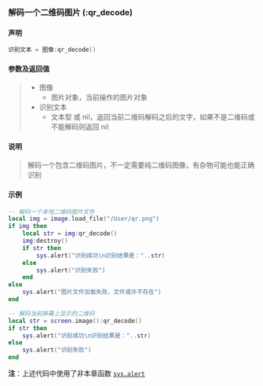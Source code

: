 ### 解码一个二维码图片 \(**:qr\_decode**\)


#### 声明
```lua
识别文本 = 图像:qr_decode()
```


#### 参数及返回值
> - 图像
>   - 图片对象，当前操作的图片对象
> - 识别文本
>   - 文本型 或 nil，返回当前二维码解码之后的文字，如果不是二维码或不能解码则返回 nil


#### 说明
> 解码一个包含二维码图片，不一定需要纯二维码图像，有杂物可能也能正确识别  


#### 示例  
```lua
-- 解码一个本地二维码图片文件
local img = image.load_file("/User/qr.png")
if img then
    local str = img:qr_decode()
    img:destroy()
    if str then
        sys.alert("识别成功\n识别结果是："..str)
    else
        sys.alert("识别失败")
    end
else
    sys.alert("图片文件加载失败，文件或许不存在")
end
```
```lua
-- 解码当前屏幕上显示的二维码
local str = screen.image():qr_decode()
if str then
    sys.alert("识别成功\n识别结果是："..str)
else
    sys.alert("识别失败")
end
```
**注**：上述代码中使用了非本章函数 [`sys.alert`](/Handbook/sys/sys.alert.md)

